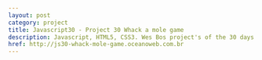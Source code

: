 ```yaml
---
layout: post
category: project
title: Javascript30 - Project 30 Whack a mole game
description: Javascript, HTML5, CSS3. Wes Bos project's of the 30 days with Javascript Vanilla.
href: http://js30-whack-mole-game.oceanoweb.com.br
---
```

